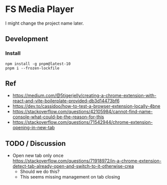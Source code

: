 # FS Media Player

I might change the project name later.

## Development

### Install

```
npm install -g pnpm@latest-10
pnpm i --frozen-lockfile
```


## Ref

* https://medium.com/@5tigerjelly/creating-a-chrome-extension-with-react-and-vite-boilerplate-provided-db3d14473bf6
* https://dev.to/cassidoo/how-to-test-a-browser-extension-locally-4bne
* https://stackoverflow.com/questions/42105984/cannot-find-name-console-what-could-be-the-reason-for-this
* https://stackoverflow.com/questions/71542944/chrome-extension-opening-in-new-tab


## TODO / Discussion

* Open new tab only once https://stackoverflow.com/questions/71918972/in-a-chrome-extension-detect-tab-already-open-and-switch-to-it-otherwise-crea
  * Should we do this?
  * This seems missing management on tab closing
